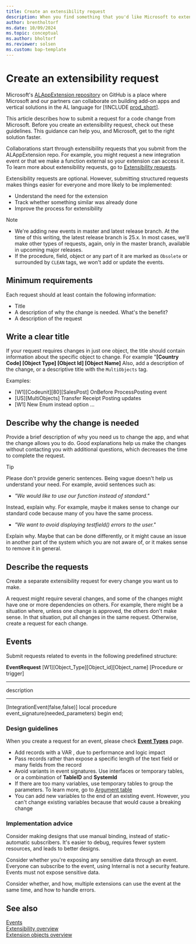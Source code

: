 ```yaml
---
title: Create an extensibility request
description: When you find something that you'd like Microsoft to extend, you can ask us to do just that. This article explains how.
author: brentholtorf
ms.date: 10/09/2024
ms.topic: conceptual
ms.author: bholtorf
ms.reviewer: solsen
ms.custom: bap-template
---
```

# Create an extensibility request

Microsoft's [ALAppExtension repository](https://github.com/microsoft/ALAppExtensions/blob/main/README.md#microsoft-al-application-add-ons-for-microsoft-dynamics-365-business-central) on GitHub is a place where Microsoft and our partners can collaborate on building add-on apps and vertical solutions in the AL language for [!INCLUDE [prod_short](../includes/prod_short.md)]. 

This article describes how to submit a request for a code change from Microsoft. Before you create an extensibility request, check out these guidelines. This guidance can help you, and Microsoft, get to the right solution faster.

Collaborations start through extensibility requests that you submit from the ALAppExtension repo. For example, you might request a new integration event or that we make a function external so your extension can access it. To learn more about extensibility requests, go to [Extensibility requests](https://github.com/microsoft/ALAppExtensions/blob/main/README.md#extensibility-requests).

Extensibility requests are optional. However, submitting structured requests makes things easier for everyone and more likely to be implemented:

* Understand the need for the extension
* Track whether something similar was already done
* Improve the process for extensibility

> [!NOTE]
>
> * We're adding new events in master <!--is it still master, or is it main?--> and latest release branch. At the time of this writing, the latest release branch is 25.x. In most cases, we'll make other types of requests, again, only in the master branch, available in upcoming major releases.
> * If the procedure, field, object or any part of it are marked as `Obsolete` or surrounded by `CLEAN` tags, we won't add or update the events.

## Minimum requirements

Each request should at least contain the following information:

* Title
* A description of why the change is needed. What's the benefit?
* A description of the request

## Write a clear title

If your request requires changes in just one object, the title should contain information about the specific object to change. For example "**[Country Code] [Object Type] [Object Id] [Object Name]** Also, add a description of the change, or a descriptive title with the `MultiObjects` tag.

Examples:

* [W1][Codeunit][80][SalesPost] OnBefore ProcessPosting event
* [US][MultiObjects] Transfer Receipt Posting updates
* [W1] New Enum instead option ...

## Describe why the change is needed

Provide a brief description of why you need us to change the app, and what the change allows you to do. Good explanations help us make the changes without contacting you with additional questions, which decreases the time to complete the request.

> [!TIP]
> Please don't provide generic sentences. Being vague doesn't help us understand your need. For example, avoid sentences such as:
>
> * *"We would like to use our function instead of standard."*
>
> Instead, explain why. For example, maybe it makes sense to change our standard code because many of you have the same process.
>
> * *"We want to avoid displaying testfield() errors to the user."*
>
> Explain why. Maybe that can be done differently, or it might cause an issue in another part of the system which you are not aware of, or it makes sense to remove it in general. <!--This seems to mix our concerns with theirs.-->

## Describe the requests

Create a separate extensibility request for every change you want us to make.

A request might require several changes, and some of the changes might have one or more dependencies on others. For example, there might be a situation where, unless one change is approved, the others don't make sense. In that situation, put all changes in the same request. Otherwise, create a request for each change.

## Events

Submit requests related to events in the following predefined structure:

<!--ask Marko to verify this snippit-->

**EventRequest** 
[W1][Object_Type][Object_id][Object_name]
[Procedure or trigger]
___
description
___
[IntegrationEvent(false,false)]
local procedure event_signature(needed_parameters)
begin
end;

### Design guidelines

When you create a request for an event, please check **[Event Types](Types%20of%20Events.md)** page. <!--what are they looking for? Whether one already exists, maybe?-->

* Add records with a VAR <!--function?-->, due to performance and logic impact
* Pass records rather than expose a specific length of the text field or many fields from the record
* Avoid variants in event signatures. Use interfaces or temporary tables, or a combination of **TableID** and **SystemId**
* If there are too many variables, use temporary tables to group the parameters. To learn more, go to [Argument table](https://alguidelines.dev/docs/navpatterns/patterns/argument-table/)
* You can add new variables to the end of an existing event. However, you can't change existing variables because that would cause a breaking change

### Implementation advice

Consider making designs that use manual binding, instead of static-automatic subscribers. It's easier to debug, requires fewer system resources, and leads to better designs.

Consider whether you're exposing any sensitive data through an event. Everyone can subscribe to the event, using Internal is not a security feature. <!--Not sure what Internal is--> Events must not expose sensitive data.

Consider whether, and how, multiple extensions can use the event at the same time, and how to handle errors.

<style>
r { color: Red }
o { color: Orange }
</style>

## See also

[Events](types-of-events-for-extensibility.md)  
[Extensibility overview](devenv-extensibility-overview.md)  
[Extension objects overview](devenv-extension-object-overview.md)  